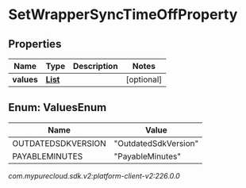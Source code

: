 # SetWrapperSyncTimeOffProperty


## Properties

| Name | Type | Description | Notes |
| ------------ | ------------- | ------------- | ------------- |
| **values** | [**List<ValuesEnum>**](#Enum--ValuesEnum) |  |  [optional] |


## Enum: ValuesEnum

| Name | Value |
| ---- | ----- |
| OUTDATEDSDKVERSION | &quot;OutdatedSdkVersion&quot; |
| PAYABLEMINUTES | &quot;PayableMinutes&quot; |




_com.mypurecloud.sdk.v2:platform-client-v2:226.0.0_
